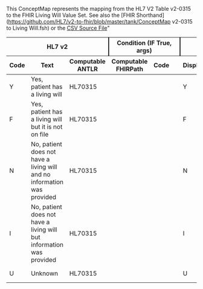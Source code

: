 This ConceptMap represents the mapping from the HL7 V2 Table v2-0315 to the FHIR Living Will Value Set. See also the [FHIR Shorthand](https://github.com/HL7/v2-to-fhir/blob/master/tank/ConceptMap v2-0315 to Living Will.fsh) or the [CSV Source File](https://github.com/HL7/v2-to-fhir/blob/master/mappings/)"
<table class='grid'><thead>
<tr><th colspan='3' style='border-right: 2px solid black;'>HL7 v2</th><th colspan='3' style='border-right: 2px solid black;'>Condition (IF True, args)</th><th colspan='4'>HL7 FHIR</th><th>Comments</th></tr>
<tr><th>Code</th><th>Text</th><th>Computable ANTLR</th><th>Computable FHIRPath</th><th>Code</th><th>&#xA0;</th><th>Display</th><th>Code System</th><th>&#xA0;</th></tr></thead>
<tbody>
<tr><td>Y</td><td>Yes, patient has a living will</td><td style='border-right: 2px'>HL70315</td><td></td><td></td><td style='border-right: 2px'></td><td>Y</td><td></td><td>Yes, patient has a living will</td><td>http://terminology.hl7.org/CodeSystem/v2-0315</td><td></td></tr>
<tr><td>F</td><td>Yes, patient has a living will but it is not on file</td><td style='border-right: 2px'>HL70315</td><td></td><td></td><td style='border-right: 2px'></td><td>F</td><td></td><td>Yes, patient has a living will but it is not on file</td><td>http://terminology.hl7.org/CodeSystem/v2-0315</td><td></td></tr>
<tr><td>N</td><td>No, patient does not have a living will and no information was provided</td><td style='border-right: 2px'>HL70315</td><td></td><td></td><td style='border-right: 2px'></td><td>N</td><td></td><td>No, patient does not have a living will and no information was provided</td><td>http://terminology.hl7.org/CodeSystem/v2-0315</td><td></td></tr>
<tr><td>I</td><td>No, patient does not have a living will but information was provided</td><td style='border-right: 2px'>HL70315</td><td></td><td></td><td style='border-right: 2px'></td><td>I</td><td></td><td>No, patient does not have a living will but information was provided</td><td>http://terminology.hl7.org/CodeSystem/v2-0315</td><td></td></tr>
<tr><td>U</td><td>Unknown</td><td style='border-right: 2px'>HL70315</td><td></td><td></td><td style='border-right: 2px'></td><td>U</td><td></td><td>Unknown</td><td>http://terminology.hl7.org/CodeSystem/v2-0315</td><td></td></tr>
</tbody></table>
